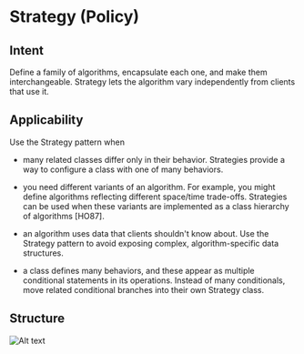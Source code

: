 # Strategy (Policy)
## Intent
Define a family of algorithms, encapsulate each one, and make them interchangeable. Strategy lets the algorithm vary independently from clients that use it.
## Applicability
Use the Strategy pattern when

* many related classes differ only in their behavior. Strategies provide a way to configure a class with one of many behaviors.
  
* you need different variants of an algorithm. For example, you might define algorithms reflecting different space/time trade-offs. Strategies can be used when these variants are implemented as a class hierarchy of algorithms [HO87].
  
* an algorithm uses data that clients shouldn't know about. Use the Strategy pattern to avoid exposing complex, algorithm-specific data structures.
  
* a class defines many behaviors, and these appear as multiple conditional statements in its operations. Instead of many conditionals, move related conditional branches into their own Strategy class.

## Structure
![Alt text](https://www.cs.unc.edu/~stotts/GOF/hires/Pictures/strategy.gif)
